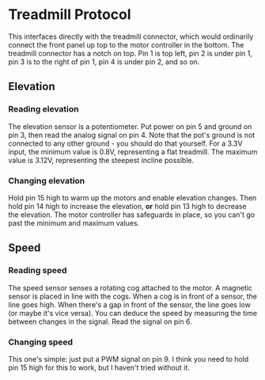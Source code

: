 # Treadmill Protocol

This interfaces directly with the treadmill connector, which would ordinarily connect the front panel up top to the motor controller
in the bottom. The treadmill connector has a notch on top. Pin 1 is top left, pin 2 is under pin 1, pin 3 is to the right of pin 1, pin 4 is
under pin 2, and so on.

## Elevation

### Reading elevation

The elevation sensor is a potentiometer. Put power on pin 5 and ground on pin 3, then read the analog signal on pin 4. Note that the pot's
ground is not connected to any other ground - you should do that yourself. For a 3.3V input, the minimum value is 0.8V, representing a flat
treadmill. The maximum value is 3.12V, representing the steepest incline possible.

### Changing elevation

Hold pin 15 high to warm up the motors and enable elevation changes. Then hold pin 14 high to increase the elevation, **or** hold pin 13 high
to decrease the elevation. The motor controller has safeguards in place, so you can't go past the minimum and maximum values.

## Speed

### Reading speed

The speed sensor senses a rotating cog attached to the motor. A magnetic sensor is placed in line with the cogs. When a cog is in front of a sensor,
the line goes high. When there's a gap in front of the sensor, the line goes low (or maybe it's vice versa). You can deduce the speed by measuring
the time between changes in the signal. Read the signal on pin 6.

### Changing speed

This one's simple: just put a PWM signal on pin 9. I think you need to hold pin 15 high for this to work, but I haven't tried without it.